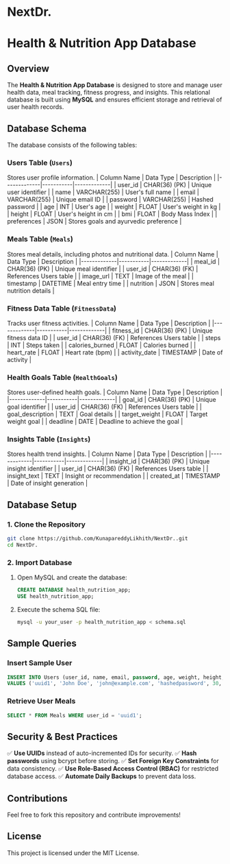 # NextDr.
# Health & Nutrition App Database

## Overview
The **Health & Nutrition App Database** is designed to store and manage user health data, meal tracking, fitness progress, and insights. This relational database is built using **MySQL** and ensures efficient storage and retrieval of user health records.

## Database Schema
The database consists of the following tables:

### **Users Table** (`Users`)
Stores user profile information.
| Column Name  | Data Type  | Description  |
|-------------|-----------|-------------|
| user_id    | CHAR(36) (PK) | Unique user identifier |
| name       | VARCHAR(255) | User's full name |
| email      | VARCHAR(255) | Unique email ID |
| password   | VARCHAR(255) | Hashed password |
| age        | INT | User's age |
| weight     | FLOAT | User's weight in kg |
| height     | FLOAT | User's height in cm |
| bmi        | FLOAT | Body Mass Index |
| preferences | JSON | Stores goals and ayurvedic preference |

### **Meals Table** (`Meals`)
Stores meal details, including photos and nutritional data.
| Column Name  | Data Type  | Description  |
|-------------|-----------|-------------|
| meal_id    | CHAR(36) (PK) | Unique meal identifier |
| user_id    | CHAR(36) (FK) | References Users table |
| image_url  | TEXT | Image of the meal |
| timestamp  | DATETIME | Meal entry time |
| nutrition  | JSON | Stores meal nutrition details |

### **Fitness Data Table** (`FitnessData`)
Tracks user fitness activities.
| Column Name  | Data Type  | Description  |
|-------------|-----------|-------------|
| fitness_id | CHAR(36) (PK) | Unique fitness data ID |
| user_id    | CHAR(36) (FK) | References Users table |
| steps      | INT | Steps taken |
| calories_burned | FLOAT | Calories burned |
| heart_rate | FLOAT | Heart rate (bpm) |
| activity_date | TIMESTAMP | Date of activity |

### **Health Goals Table** (`HealthGoals`)
Stores user-defined health goals.
| Column Name  | Data Type  | Description  |
|-------------|-----------|-------------|
| goal_id    | CHAR(36) (PK) | Unique goal identifier |
| user_id    | CHAR(36) (FK) | References Users table |
| goal_description | TEXT | Goal details |
| target_weight | FLOAT | Target weight goal |
| deadline   | DATE | Deadline to achieve the goal |

### **Insights Table** (`Insights`)
Stores health trend insights.
| Column Name  | Data Type  | Description  |
|-------------|-----------|-------------|
| insight_id | CHAR(36) (PK) | Unique insight identifier |
| user_id    | CHAR(36) (FK) | References Users table |
| insight_text | TEXT | Insight or recommendation |
| created_at  | TIMESTAMP | Date of insight generation |

## Database Setup
### **1. Clone the Repository**
```bash
git clone https://github.com/KunapareddyLikhith/NextDr..git
cd NextDr.
```

### **2. Import Database**
1. Open MySQL and create the database:
   ```sql
   CREATE DATABASE health_nutrition_app;
   USE health_nutrition_app;
   ```
2. Execute the schema SQL file:
   ```bash
   mysql -u your_user -p health_nutrition_app < schema.sql
   ```

## Sample Queries
### **Insert Sample User**
```sql
INSERT INTO Users (user_id, name, email, password, age, weight, height, bmi, preferences)
VALUES ('uuid1', 'John Doe', 'john@example.com', 'hashedpassword', 30, 75.5, 180, 23.3, '{"goals": ["fitness", "nutrition"], "ayurveda": true}');
```

### **Retrieve User Meals**
```sql
SELECT * FROM Meals WHERE user_id = 'uuid1';
```

## Security & Best Practices
✅ **Use UUIDs** instead of auto-incremented IDs for security.
✅ **Hash passwords** using bcrypt before storing.
✅ **Set Foreign Key Constraints** for data consistency.
✅ **Use Role-Based Access Control (RBAC)** for restricted database access.
✅ **Automate Daily Backups** to prevent data loss.

## Contributions
Feel free to fork this repository and contribute improvements!

## License
This project is licensed under the MIT License.

